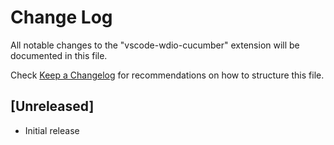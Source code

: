 # Change Log

All notable changes to the "vscode-wdio-cucumber" extension will be documented in this file.

Check [Keep a Changelog](http://keepachangelog.com/) for recommendations on how to structure this file.

## [Unreleased]

- Initial release